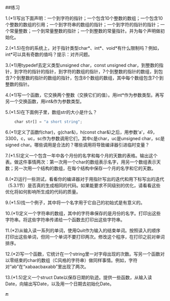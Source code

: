##练习

1.(\*1)写出下面声明：一个到字符的指针；一个包含10个整数的数组；一个包含10个整数的数组的引用；一个到字符串的数组的指针；一个到字符的指针的指针；一个常量整数；一个到常量整数的指针；一个到整数的常量指针。并为每个声明做初始化。

2.(\*1.5)在你的系统上，对于指针类型char\*、int\*、void\*有什么限制吗？例如，int\*可以具有奇数的值吗？提示：对齐问题。

3.(\*1)用typedef去定义类型unsigned char，const unsigned char，到整数的指针，到字符的指针的指针，到字符的数组的指针，7个到整数的指针的数组，到包含7个到整数的指针的数组的指针，包含8个数组的数组，其中每个数组包含7个到整数的指针。

4.(\*1)写一个函数，它交换两个整数（交换它们的值）。用int*作为参数类型。再写另一个交换函数，用int&作为参数类型。

5.(\*1.5)在下面例子里，数组str的大小是什么？

```javascript
    char str[] = "a short string";
```

6.(\*1)定义了函数f(char)，g(char&)，h(const char&)之后，用参数'a'，49，3300，c，uc，sc作为参数调用它们，其中c是char，uc是unsigned char，sc是signed char。哪些调用是合法的？哪些调用将导致编译器引进临时变量？

7.(\*1.5)定义一个包含一年中各个月份的名字和每个月的天数的表格。输出这个表。做这件事情两次：第一次用一个char的数组表示名字，用另一个数组表示天数；另一次用一个结构的数组，在每个结构中保存一个月的名字和它的天数。

8.(\*2)运行一些测试，看看你的编译器对于用指针写出的迭代和用下标写出的迭代（5.3.1节）是否真的生成相同的代码。如果能要求不同级别的优化，请看看这些优化将如何影响所生成的代码的质量。

9.(\*1.5)找一个例子，其中将一个名字用于它自己的初始式是有意义的。

10.(\*1)定义一个字符串的数组，其中的字符串保存的是月份的名字。打印出这些字符串。将这些字符串传递给一个函数去打印出这些字符串。

11.(\*2)从输入读一系列的单词，使用Quit作为输入的结束单词。按照读入的顺序打印出这些单词，但同一个单词不要打印两次。修改这个程序，在打印之前对单词排序。

12.(\*2)写一个函数，它统计在一个string里一对字母出现的次数。写另一个函数对以零结束的char的数组（C风格的字符串）做同样事情。例如，字符对“ab”在“xabaacbaxabb”里出现了两次。

13.(\*1.5)定义一个struct Date以保存日期的轨迹。提供一些函数，从输入读Date，向输出写Date，以及用一个日期去初始化Date。


🔚